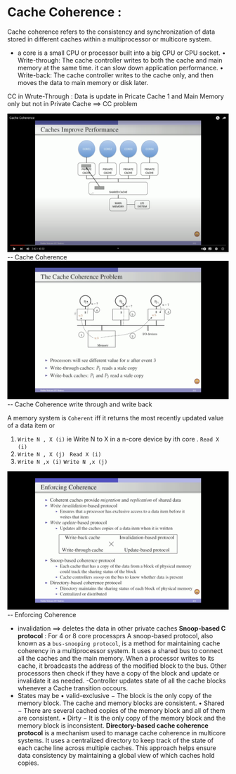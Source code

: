 # Cache Coherence : 
Cache coherence refers to the consistency and synchronization of data stored in different caches within a multiprocessor or multicore system.
- a core is a small CPU or processor built into a big CPU or CPU socket.
• Write-through: The cache controller writes to both the cache and main memory at the same time. it can slow down application performance.
• Write-back: The cache controller writes to the cache only, and then moves the data to main memory or disk later.

CC in Wrute-Through : Data is update in Pricate Cache 1 and Main Memory only but not in Private Cache ==> CC problem

![alt text](image.png) -- Cache Coherence 
![alt text](image-1.png)  -- Cache Coherence write through and write back  

A memory system is `Coherent` iff it returns the most recently updated value of a data item  or 
1. `Write N , X (i)` ie Write N to X in a n-core device by ith core .
    `Read X (i)`
2. `Write N , X (j) `
    `Read X (i)`
3. `Write N ,x (i)` 
   `Write N ,x (j)`

![alt text](image-2.png)  -- Enforcing Coherence

- invalidation ==> deletes the data in other private caches
**Snoop-based C protocol** : For 4 or 8 core processprs
A snoop-based protocol, also known as a `bus-snooping protocol`, is a method for maintaining cache coherency in a multiprocessor system. It uses a shared bus to connect all the caches and the main memory. When a processor writes to its cache, it broadcasts the address of the modified block to the bus. Other processors then check if they have a copy of the block and update or invalidate it as needed. 
-Controller updates state of all the cache blocks whenever a Cache transition occours.
- States may be 
• valid-exclusive − The block is the only copy of the memory block. The cache and memory blocks are consistent.
• Shared − There are several cached copies of the memory block and all of them are consistent.
• Dirty − It is the only copy of the memory block and the memory block is inconsistent.
**Directory-based cache coherence protocol** 
is a mechanism used to manage cache coherence in multicore systems. It uses a centralized directory to keep track of the state of each cache line across multiple caches. This approach helps ensure data consistency by maintaining a global view of which caches hold copies. 
